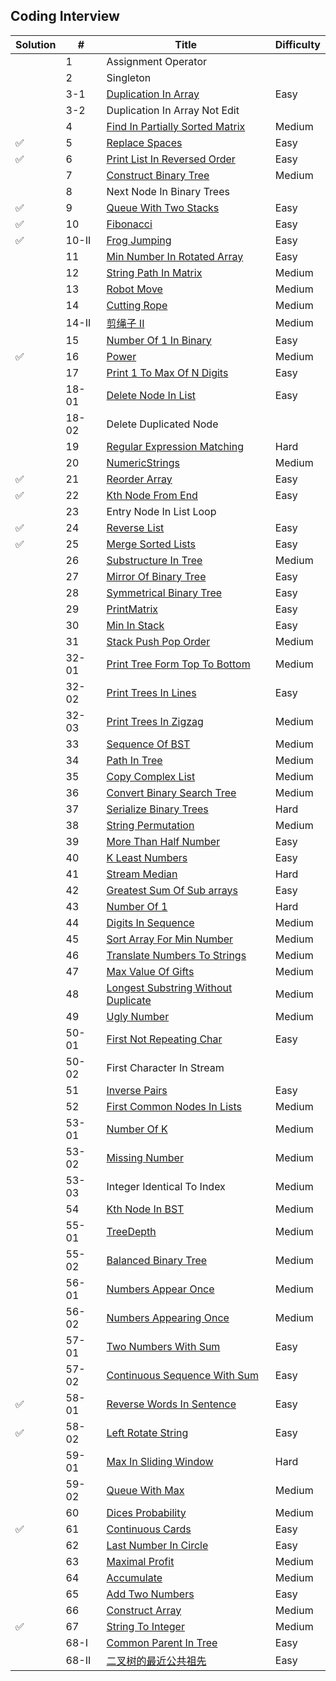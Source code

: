 
## Coding Interview

| Solution    | #    | Title    | Difficulty |
| ----------- | -----|--------------------------------------|----------- |
|             | 1    | Assignment Operator                  |        |
|             | 2    | Singleton                            |      |
|             | 3-1  | [Duplication In Array](https://leetcode-cn.com/problems/shu-zu-zhong-zhong-fu-de-shu-zi-lcof) | Easy  |
|             | 3-2  | Duplication In Array Not Edit        |      |
|             | 4    | [Find In Partially Sorted Matrix](https://leetcode-cn.com/problems/er-wei-shu-zu-zhong-de-cha-zhao-lcof) | Medium |
|      ✅       | 5    | [Replace Spaces](https://leetcode-cn.com/problems/ti-huan-kong-ge-lcof) | Easy     |
|      ✅       | 6    | [Print List In Reversed Order](https://leetcode-cn.com/problems/cong-wei-dao-tou-da-yin-lian-biao-lcof) | Easy       |
|             | 7    | [Construct Binary Tree](https://leetcode-cn.com/problems/zhong-jian-er-cha-shu-lcof) | Medium     |
|             | 8    | Next Node In Binary Trees            |      |
|      ✅       | 9    | [Queue With Two Stacks](https://leetcode-cn.com/problems/yong-liang-ge-zhan-shi-xian-dui-lie-lcof) | Easy  |
|      ✅       | 10   | [Fibonacci](https://leetcode-cn.com/problems/fei-bo-na-qi-shu-lie-lcof) | Easy  |
|      ✅       | 10-II | [Frog Jumping](https://leetcode-cn.com/problems/qing-wa-tiao-tai-jie-wen-ti-lcof) | Easy |
|             | 11   | [Min Number In Rotated Array](https://leetcode-cn.com/problems/xuan-zhuan-shu-zu-de-zui-xiao-shu-zi-lcof) | Easy       |
|             | 12    | [String Path In Matrix](https://leetcode-cn.com/problems/ju-zhen-zhong-de-lu-jing-lcof) | Medium |
|             | 13    | [Robot Move](https://leetcode-cn.com/problems/ji-qi-ren-de-yun-dong-fan-wei-lcof) | Medium     |
|             | 14    | [Cutting Rope](https://leetcode-cn.com/problems/jian-sheng-zi-lcof) | Medium     |
|             | 14-II | [剪绳子 II](https://leetcode-cn.com/problems/jian-sheng-zi-ii-lcof) | Medium |
|             | 15    | [Number Of 1 In Binary](https://leetcode-cn.com/problems/er-jin-zhi-zhong-1de-ge-shu-lcof) | Easy |
|      ✅       | 16    | [Power](https://leetcode-cn.com/problems/shu-zhi-de-zheng-shu-ci-fang-lcof) | Medium |
|             | 17    | [Print 1 To Max Of N Digits](https://leetcode-cn.com/problems/da-yin-cong-1dao-zui-da-de-nwei-shu-lcof) | Easy  |
|             | 18-01 | [Delete Node In List](https://leetcode-cn.com/problems/da-yin-cong-1dao-zui-da-de-nwei-shu-lcof) | Easy  |
|             | 18-02 | Delete Duplicated Node              |      |
|             | 19    | [Regular Expression Matching](https://leetcode-cn.com/problems/zheng-ze-biao-da-shi-pi-pei-lcof) | Hard  |
|             | 20    | [NumericStrings](https://leetcode-cn.com/problems/biao-shi-shu-zhi-de-zi-fu-chuan-lcof) | Medium     |
|       ✅      | 21    | [Reorder Array](https://leetcode-cn.com/problems/diao-zheng-shu-zu-shun-xu-shi-qi-shu-wei-yu-ou-shu-qian-mian-lcof) | Easy    |
|       ✅      | 22    | [Kth Node From End](https://leetcode-cn.com/problems/lian-biao-zhong-dao-shu-di-kge-jie-dian-lcof) | Easy  |
|             | 23    | Entry Node In List Loop             |      |
|       ✅      | 24    | [Reverse List](https://leetcode-cn.com/problems/fan-zhuan-lian-biao-lcof) | Easy  |
|       ✅      | 25    | [Merge Sorted Lists](https://leetcode-cn.com/problems/he-bing-liang-ge-pai-xu-de-lian-biao-lcof) | Easy |
|             | 26    | [Substructure In Tree](https://leetcode-cn.com/problems/shu-de-zi-jie-gou-lcof) | Medium |
|             | 27    | [Mirror Of Binary Tree](https://leetcode-cn.com/problems/er-cha-shu-de-jing-xiang-lcof) | Easy  |
|             | 28    | [Symmetrical Binary Tree](https://leetcode-cn.com/problems/dui-cheng-de-er-cha-shu-lcof) | Easy  |
|             | 29    | [PrintMatrix](https://leetcode-cn.com/problems/shun-shi-zhen-da-yin-ju-zhen-lcof) | Easy  |
|             | 30    | [Min In Stack](https://leetcode-cn.com/problems/bao-han-minhan-shu-de-zhan-lcof) | Easy |
|             | 31    | [Stack Push Pop Order](https://leetcode-cn.com/problems/zhan-de-ya-ru-dan-chu-xu-lie-lcof) | Medium  |
|             | 32-01 | [Print Tree Form Top To Bottom](https://leetcode-cn.com/problems/cong-shang-dao-xia-da-yin-er-cha-shu-lcof) | Medium |
|             | 32-02 | [Print Trees In Lines](https://leetcode-cn.com/problems/cong-shang-dao-xia-da-yin-er-cha-shu-ii-lcof) | Easy |
|             | 32-03 | [Print Trees In Zigzag](https://leetcode-cn.com/problems/cong-shang-dao-xia-da-yin-er-cha-shu-iii-lcof) | Medium     |
|             | 33    | [Sequence Of BST](https://leetcode-cn.com/problems/er-cha-sou-suo-shu-de-hou-xu-bian-li-xu-lie-lcof) | Medium     |
|             | 34    | [Path In Tree](https://leetcode-cn.com/problems/er-cha-shu-zhong-he-wei-mou-yi-zhi-de-lu-jing-lcof) | Medium     |
|             | 35    | [Copy Complex List](https://leetcode-cn.com/problems/fu-za-lian-biao-de-fu-zhi-lcof) | Medium     |
|             | 36    | [Convert Binary Search Tree](https://leetcode-cn.com/problems/er-cha-sou-suo-shu-yu-shuang-xiang-lian-biao-lcof) | Medium  |
|             | 37    | [Serialize Binary Trees](https://leetcode-cn.com/problems/xu-lie-hua-er-cha-shu-lcof) | Hard  |
|             | 38    | [String Permutation](https://leetcode-cn.com/problems/zi-fu-chuan-de-pai-lie-lcof) | Medium     |
|             | 39    | [More Than Half Number](https://leetcode-cn.com/problems/shu-zu-zhong-chu-xian-ci-shu-chao-guo-yi-ban-de-shu-zi-lcof) | Easy  |
|             | 40    | [K Least Numbers](https://leetcode-cn.com/problems/zui-xiao-de-kge-shu-lcof) | Easy  |
|             | 41    | [Stream Median](https://leetcode-cn.com/problems/shu-ju-liu-zhong-de-zhong-wei-shu-lcof) | Hard    |
|             | 42    | [Greatest Sum Of Sub arrays](https://leetcode-cn.com/problems/lian-xu-zi-shu-zu-de-zui-da-he-lcof) | Easy  |
|             | 43    | [Number Of 1](https://leetcode-cn.com/problems/1nzheng-shu-zhong-1chu-xian-de-ci-shu-lcof) | Hard  |
|             | 44    | [Digits In Sequence](https://leetcode-cn.com/problems/shu-zi-xu-lie-zhong-mou-yi-wei-de-shu-zi-lcof) | Medium     |
|             | 45    | [Sort Array For Min Number](https://leetcode-cn.com/problems/ba-shu-zu-pai-cheng-zui-xiao-de-shu-lcof) | Medium     |
|             | 46    | [Translate Numbers To Strings](https://leetcode-cn.com/problems/ba-shu-zi-fan-yi-cheng-zi-fu-chuan-lcof) | Medium  |
|             | 47    | [Max Value Of Gifts](https://leetcode-cn.com/problems/li-wu-de-zui-da-jie-zhi-lcof) | Medium     |
|             | 48    | [Longest Substring Without Duplicate](https://leetcode-cn.com/problems/zui-chang-bu-han-zhong-fu-zi-fu-de-zi-zi-fu-chuan-lcof) | Medium     |
|             | 49    | [Ugly Number](https://leetcode-cn.com/problems/chou-shu-lcof) | Medium     |
|             | 50-01 | [First Not Repeating Char](https://leetcode-cn.com/problems/di-yi-ge-zhi-chu-xian-yi-ci-de-zi-fu-lcof) | Easy  |
|             | 50-02 | First Character In Stream           |      |
|             | 51    | [Inverse Pairs](https://leetcode-cn.com/problems/shu-zu-zhong-de-ni-xu-dui-lcof) | Easy       |
|             | 52    | [First Common Nodes In Lists](https://leetcode-cn.com/problems/liang-ge-lian-biao-de-di-yi-ge-gong-gong-jie-dian-lcof) | Medium     |
|             | 53-01 | [Number Of K](https://leetcode-cn.com/problems/zai-pai-xu-shu-zu-zhong-cha-zhao-shu-zi-lcof) | Medium     |
|             | 53-02 | [Missing Number](https://leetcode-cn.com/problems/que-shi-de-shu-zi-lcof) | Medium     |
|             | 53-03 | Integer Identical To Index          | Medium     |
|             | 54    | [Kth Node In BST](https://leetcode-cn.com/problems/er-cha-sou-suo-shu-de-di-kda-jie-dian-lcof) | Medium     |
|             | 55-01 | [TreeDepth](https://leetcode-cn.com/problems/er-cha-shu-de-shen-du-lcof) | Medium     |
|             | 55-02 | [Balanced Binary Tree](https://leetcode-cn.com/problems/ping-heng-er-cha-shu-lcof) | Medium     |
|             | 56-01 | [Numbers Appear Once](https://leetcode-cn.com/problems/shu-zu-zhong-shu-zi-chu-xian-de-ci-shu-lcof) | Medium |
|             | 56-02 | [Numbers Appearing Once](https://leetcode-cn.com/problems/shu-zu-zhong-shu-zi-chu-xian-de-ci-shu-ii-lcof) | Medium |
|             | 57-01 | [Two Numbers With Sum](https://leetcode-cn.com/problems/he-wei-sde-liang-ge-shu-zi-lcof) | Easy  |
|             | 57-02 | [Continuous Sequence With Sum](https://leetcode-cn.com/problems/he-wei-sde-lian-xu-zheng-shu-xu-lie-lcof) | Easy  |
|      ✅       | 58-01 | [Reverse Words In Sentence](https://leetcode-cn.com/problems/fan-zhuan-dan-ci-shun-xu-lcof) | Easy     |
|      ✅       | 58-02 | [Left Rotate String](https://leetcode-cn.com/problems/zuo-xuan-zhuan-zi-fu-chuan-lcof) | Easy     |
|             | 59-01 | [Max In Sliding Window](https://leetcode-cn.com/problems/hua-dong-chuang-kou-de-zui-da-zhi-lcof) | Hard  |
|             | 59-02 | [Queue With Max](https://leetcode-cn.com/problems/dui-lie-de-zui-da-zhi-lcof) | Medium     |
|             | 60    | [Dices Probability](https://leetcode-cn.com/problems/nge-tou-zi-de-dian-shu-lcof) | Medium     |
|      ✅       | 61    | [Continuous Cards](https://leetcode-cn.com/problems/bu-ke-pai-zhong-de-shun-zi-lcof) | Easy       |
|             | 62    | [Last Number In Circle](https://leetcode-cn.com/problems/yuan-quan-zhong-zui-hou-sheng-xia-de-shu-zi-lcof) | Easy  |
|             | 63    | [Maximal Profit](https://leetcode-cn.com/problems/gu-piao-de-zui-da-li-run-lcof) | Medium     |
|             | 64    | [Accumulate](https://leetcode-cn.com/problems/qiu-12n-lcof) | Medium     |
|             | 65    | [Add Two Numbers](https://leetcode-cn.com/problems/bu-yong-jia-jian-cheng-chu-zuo-jia-fa-lcof) | Easy  |
|             | 66    | [Construct Array](https://leetcode-cn.com/problems/gou-jian-cheng-ji-shu-zu-lcof) | Medium     |
|       ✅      | 67    | [String To Integer](https://leetcode-cn.com/problems/ba-zi-fu-chuan-zhuan-huan-cheng-zheng-shu-lcof) | Medium     |
|             | 68-I | [Common Parent In Tree](https://leetcode-cn.com/problems/er-cha-sou-suo-shu-de-zui-jin-gong-gong-zu-xian-lcof) | Easy     |
| | 68-II | [二叉树的最近公共祖先](https://leetcode-cn.com/problems/er-cha-shu-de-zui-jin-gong-gong-zu-xian-lcof) | Easy |
